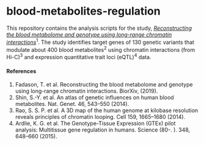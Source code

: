 # blood-metabolites-regulation
This repository contains the analysis scripts for the study, [*Reconstructing the blood metabolome and genotype using long-range chromatin interactions*](https://doi.org/10.1101/656132)<sup>1</sup>. The study identifies target genes of 130 genetic variants that modulate about 400 blood metabolites<sup>2</sup> using chromatin interactions (from Hi-C)<sup>3</sup> and expression quantitative trait loci (eQTL)<sup>4</sup> data.

#### References
1. Fadason, T. et al. Reconstructing the blood metabolome and genotype using long-range chromatin interactions. BiorXiv, (2019).
2. Shin, S.-Y. et al. An atlas of genetic influences on human blood metabolites. Nat. Genet. 46, 543–550 (2014).
3. Rao, S. S. P. et al. A 3D map of the human genome at kilobase resolution reveals principles of chromatin looping. Cell 159, 1665–1680 (2014).
4. Ardlie, K. G. et al. The Genotype-Tissue Expression (GTEx) pilot analysis: Multitissue gene regulation in humans. Science (80-. ). 348, 648–660 (2015).
